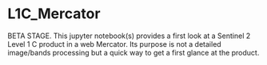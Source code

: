 # L1C_Mercator
BETA STAGE. This jupyter notebook(s) provides a first look at a Sentinel 2 Level 1 C product in a web Mercator. Its purpose is not a detailed image/bands processing but a quick way to get a first glance at the product.
